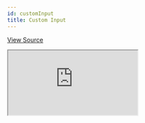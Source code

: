 ```yaml
---
id: customInput
title: Custom Input
---
```


[View Source](https://github.com/pankod/refine/tree/master/examples/inputs/customInputs)

<iframe src="https://codesandbox.io/embed/refine-custom-inputs-example-ziduz?autoresize=1&fontsize=14&theme=dark&view=preview"
    style={{width: "100%", height:"80vh", border: "0px", borderRadius: "8px", overflow:"hidden"}}
    title="refine-custom-inputs-example"
    allow="accelerometer; ambient-light-sensor; camera; encrypted-media; geolocation; gyroscope; hid; microphone; midi; payment; usb; vr; xr-spatial-tracking"
    sandbox="allow-forms allow-modals allow-popups allow-presentation allow-same-origin allow-scripts"
></iframe>